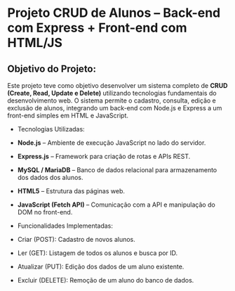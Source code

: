 # Projeto CRUD de Alunos – Back-end com Express + Front-end com HTML/JS
## Objetivo do Projeto:

Este projeto teve como objetivo desenvolver um sistema completo de **CRUD (Create, Read, Update e Delete)** utilizando tecnologias fundamentais do desenvolvimento web. O sistema permite o cadastro, consulta, edição e exclusão de alunos, integrando um back-end com Node.js e Express a um front-end simples em HTML e JavaScript.

- Tecnologias Utilizadas:


- **Node.js** – Ambiente de execução JavaScript no lado do servidor.
- **Express.js** – Framework para criação de rotas e APIs REST.
- **MySQL / MariaDB** – Banco de dados relacional para armazenamento dos dados dos alunos.
- **HTML5** – Estrutura das páginas web.
- **JavaScript (Fetch API)** – Comunicação com a API e manipulação do DOM no front-end.


- Funcionalidades Implementadas:


- Criar (POST): Cadastro de novos alunos.
- Ler (GET): Listagem de todos os alunos e busca por ID.
- Atualizar (PUT): Edição dos dados de um aluno existente.
- Excluir (DELETE): Remoção de um aluno do banco de dados.